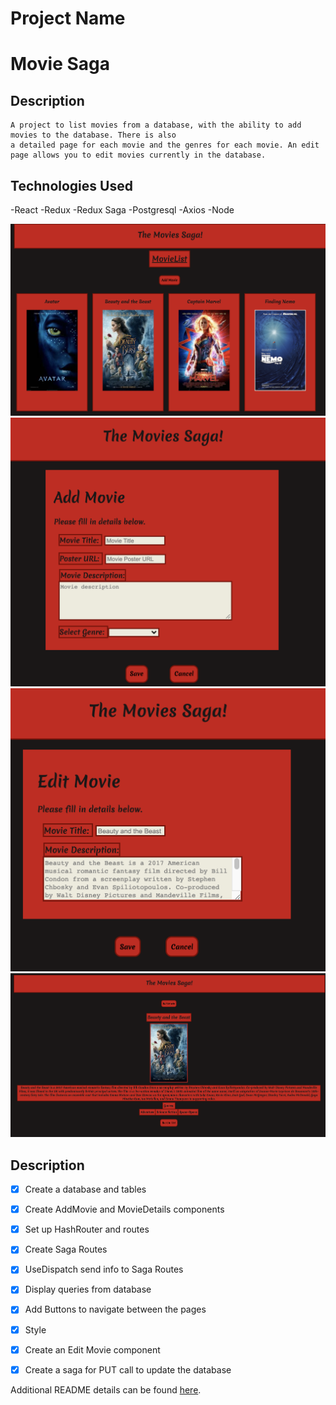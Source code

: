 # Project Name

Movie Saga
===

Description
---
    A project to list movies from a database, with the ability to add movies to the database. There is also 
    a detailed page for each movie and the genres for each movie. An edit page allows you to edit movies currently in the database.

Technologies Used
---

-React
-Redux
-Redux Saga
-Postgresql
-Axios
-Node

![Home Screenshot](screenshots/screenshot_home.png)
![Add Movie Page](screenshots/add.png)
![Edit Movie Page](screenshots/edit.png)
![Movie Description Page](screenshots/description.png)
## Description

- [x] Create a database and tables
- [x] Create AddMovie and MovieDetails components
- [x] Set up HashRouter and routes
- [x] Create Saga Routes
- [x] UseDispatch send info to Saga Routes
- [x] Display queries from database
- [x] Add Buttons to navigate between the pages
- [x] Style
- [x] Create an Edit Movie component
- [x] Create a saga for PUT call to update the database


Additional README details can be found [here](https://github.com/PrimeAcademy/readme-template/blob/master/README.md).
